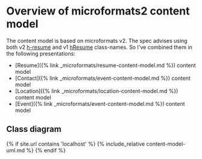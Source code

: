 ---
---
# Overview of microformats2 content model

The content model is based on microformats v2. The spec advises using both v2 [h-resume] and v1 [hResume] class-names. So I've combined them in the following presentations:

- [Resume]({% link _microformats/resume-content-model.md %}) content model
- [Contact]({% link _microformats/event-content-model.md %}) content model
- [Location]({% link _microformats/location-content-model.md %}) content model
- [Event]({% link _microformats/event-content-model.md %}) content model

## Class diagram

{% if site.url contains 'localhost' %}
  {% include_relative content-model-uml.md %}
{% endif %}

[h-resume]: http://microformats.org/wiki/h-resume "h-resume v2 microformat"
[hResume]: http://microformats.org/wiki/hResume "hResume v1 microformat"
